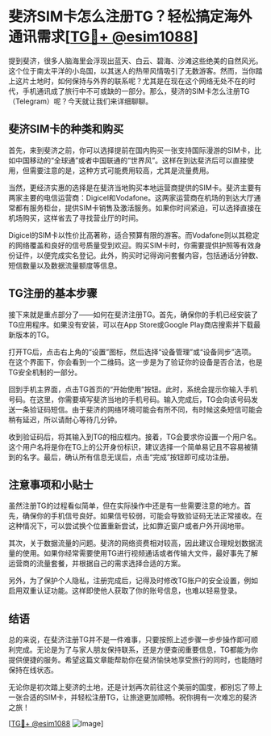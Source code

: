 # 斐济SIM卡怎么注册TG？轻松搞定海外通讯需求[[TG💪+ @esim1088](https://t.me/s/esim1088)]

提到斐济，很多人脑海里会浮现出蓝天、白云、碧海、沙滩这些绝美的自然风光。这个位于南太平洋的小岛国，以其迷人的热带风情吸引了无数游客。然而，当你踏上这片土地时，如何保持与外界的联系呢？尤其是在现在这个网络无处不在的时代，手机通讯成了旅行中不可或缺的一部分。那么，斐济的SIM卡怎么注册TG（Telegram）呢？今天就让我们来详细聊聊。

## 斐济SIM卡的种类和购买

首先，来到斐济之前，你可以选择提前在国内购买一张支持国际漫游的SIM卡，比如中国移动的“全球通”或者中国联通的“世界风”。这样在到达斐济后可以直接使用，但需要注意的是，这种方式可能费用较高，尤其是流量费用。

当然，更经济实惠的选择是在斐济当地购买本地运营商提供的SIM卡。斐济主要有两家主要的电信运营商：Digicel和Vodafone。这两家运营商在机场的到达大厅通常都有服务柜台，提供SIM卡销售及激活服务。如果你时间紧迫，可以选择直接在机场购买，这样省去了寻找营业厅的时间。

Digicel的SIM卡以性价比高著称，适合预算有限的游客。而Vodafone则以其稳定的网络覆盖和良好的信号质量受到欢迎。购买SIM卡时，你需要提供护照等有效身份证件，以便完成实名登记。此外，购买时记得询问套餐内容，包括通话分钟数、短信数量以及数据流量额度等信息。

## TG注册的基本步骤

接下来就是重点部分了——如何在斐济注册TG。首先，确保你的手机已经安装了TG应用程序。如果没有安装，可以在App Store或Google Play商店搜索并下载最新版本的TG。

打开TG后，点击右上角的“设置”图标，然后选择“设备管理”或“设备同步”选项。在这个界面下，你会看到一个二维码。这一步是为了验证你的设备是否合法，也是TG安全机制的一部分。

回到手机主界面，点击TG首页的“开始使用”按钮。此时，系统会提示你输入手机号码。在这里，你需要填写斐济当地的手机号码。输入完成后，TG会向该号码发送一条验证码短信。由于斐济的网络环境可能会有所不同，有时候这条短信可能会稍有延迟，所以请耐心等待几分钟。

收到验证码后，将其输入到TG的相应框内。接着，TG会要求你设置一个用户名。这个用户名将是你在TG上的公开身份标识，建议选择一个简单易记且不容易被猜到的名字。最后，确认所有信息无误后，点击“完成”按钮即可成功注册。

## 注意事项和小贴士

虽然注册TG的过程看似简单，但在实际操作中还是有一些需要注意的地方。首先，确保你的手机信号良好。如果信号较弱，可能会导致验证码无法正常接收。在这种情况下，可以尝试换个位置重新尝试，比如靠近窗户或者户外开阔地带。

其次，关于数据流量的问题。斐济的网络资费相对较高，因此建议合理规划数据流量的使用。如果你经常需要使用TG进行视频通话或者传输大文件，最好事先了解运营商的流量套餐，并根据自己的需求选择合适的方案。

另外，为了保护个人隐私，注册完成后，记得及时修改TG账户的安全设置，例如启用双重认证功能。这样即使他人获取了你的账号信息，也难以轻易登录。

## 结语

总的来说，在斐济注册TG并不是一件难事，只要按照上述步骤一步步操作即可顺利完成。无论是为了与家人朋友保持联系，还是方便查阅重要信息，TG都能为你提供便捷的服务。希望这篇文章能帮助你在斐济愉快地享受旅行的同时，也能随时保持在线状态。

无论你是初次踏上斐济的土地，还是计划再次前往这个美丽的国度，都别忘了带上一张合适的SIM卡，并轻松注册TG，让旅途更加顺畅。祝你拥有一次难忘的斐济之旅！

[[TG💪+ @esim1088](https://t.me/s/esim1088) ![Image](https://i.postimg.cc/4NQfJmqS/Snipaste-2025-05-13-00-14-12.png)]